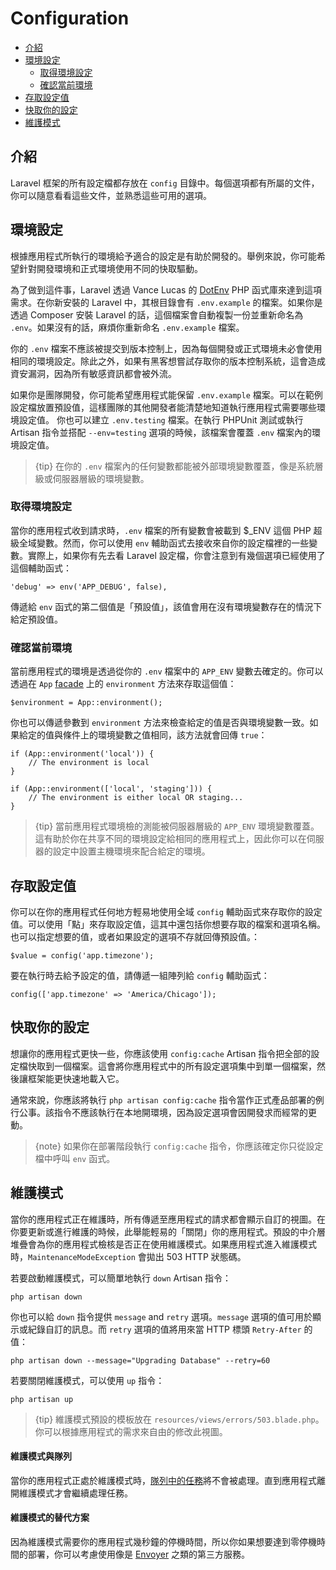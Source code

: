 # Configuration

- [介紹](#introduction)
- [環境設定](#environment-configuration)
    - [取得環境設定](#retrieving-environment-configuration)
    - [確認當前環境](#determining-the-current-environment)
- [存取設定值](#accessing-configuration-values)
- [快取你的設定](#configuration-caching)
- [維護模式](#maintenance-mode)

<a name="introduction"></a>
## 介紹

Laravel 框架的所有設定檔都存放在 `config` 目錄中。每個選項都有所屬的文件，你可以隨意看看這些文件，並熟悉這些可用的選項。

<a name="environment-configuration"></a>
## 環境設定

根據應用程式所執行的環境給予適合的設定是有助於開發的。舉例來說，你可能希望針對開發環境和正式環境使用不同的快取驅動。

為了做到這件事，Laravel 透過 Vance Lucas 的 [DotEnv](https://github.com/vlucas/phpdotenv) PHP 函式庫來達到這項需求。在你新安裝的 Laravel 中，其根目錄會有 `.env.example` 的檔案。如果你是透過 Composer 安裝 Laravel 的話，這個檔案會自動複製一份並重新命名為  `.env`。如果沒有的話，麻煩你重新命名 `.env.example` 檔案。

你的 `.env` 檔案不應該被提交到版本控制上，因為每個開發或正式環境未必會使用相同的環境設定。除此之外，如果有黑客想嘗試存取你的版本控制系統，這會造成資安漏洞，因為所有敏感資訊都會被外流。

如果你是團隊開發，你可能希望應用程式能保留 `.env.example` 檔案。可以在範例設定檔放置預設值，這樣團隊的其他開發者能清楚地知道執行應用程式需要哪些環境設定值。 你也可以建立 `.env.testing` 檔案。在執行 PHPUnit 測試或執行 Artisan 指令並搭配 `--env=testing` 選項的時候，該檔案會覆蓋 `.env` 檔案內的環境設定值。

> {tip} 在你的 `.env` 檔案內的任何變數都能被外部環境變數覆蓋，像是系統層級或伺服器層級的環境變數。

<a name="retrieving-environment-configuration"></a>
### 取得環境設定

當你的應用程式收到請求時，`.env` 檔案的所有變數會被載到 $_ENV 這個 PHP 超級全域變數。然而，你可以使用 `env` 輔助函式去接收來自你的設定檔裡的一些變數。實際上，如果你有先去看 Laravel 設定檔，你會注意到有幾個選項已經使用了這個輔助函式：

    'debug' => env('APP_DEBUG', false),

傳遞給 `env` 函式的第二個值是「預設值」，該值會用在沒有環境變數存在的情況下給定預設值。

<a name="determining-the-current-environment"></a>
### 確認當前環境

當前應用程式的環境是透過從你的 `.env` 檔案中的 `APP_ENV` 變數去確定的。你可以透過在 `App` [facade](/docs/{{version}}/facades) 上的 `environment` 方法來存取這個值：

    $environment = App::environment();

你也可以傳遞參數到 `environment` 方法來檢查給定的值是否與環境變數一致。如果給定的值與條件上的環境變數之值相同，該方法就會回傳 `true`：

    if (App::environment('local')) {
        // The environment is local
    }

    if (App::environment(['local', 'staging'])) {
        // The environment is either local OR staging...
    }

> {tip} 當前應用程式環境檢的測能被伺服器層級的 `APP_ENV` 環境變數覆蓋。這有助於你在共享不同的環境設定給相同的應用程式上，因此你可以在伺服器的設定中設置主機環境來配合給定的環境。

<a name="accessing-configuration-values"></a>
## 存取設定值

你可以在你的應用程式任何地方輕易地使用全域 `config` 輔助函式來存取你的設定值。可以使用「點」來存取設定值，這其中還包括你想要存取的檔案和選項名稱。也可以指定想要的值，或者如果設定的選項不存就回傳預設值。：

    $value = config('app.timezone');

要在執行時去給予設定的值，請傳遞一組陣列給 `config` 輔助函式：

    config(['app.timezone' => 'America/Chicago']);

<a name="configuration-caching"></a>
## 快取你的設定

想讓你的應用程式更快一些，你應該使用 `config:cache` Artisan 指令把全部的設定檔快取到一個檔案。這會將你應用程式中的所有設定選項集中到單一個檔案，然後讓框架能更快速地載入它。

通常來說，你應該將執行 `php artisan config:cache` 指令當作正式產品部署的例行公事。該指令不應該執行在本地開環境，因為設定選項會因開發求而經常的更動。

> {note} 如果你在部署階段執行 `config:cache` 指令，你應該確定你只從設定檔中呼叫 `env` 函式。

<a name="maintenance-mode"></a>
## 維護模式

當你的應用程式正在維護時，所有傳遞至應用程式的請求都會顯示自訂的視圖。在你要更新或進行維護的時候，此舉能輕易的「關閉」你的應用程式。預設的中介層堆疊會為你的應用程式檢核是否正在使用維護模式。如果應用程式進入維護模式時，`MaintenanceModeException` 會拋出 503 HTTP 狀態碼。

若要啟動維護模式，可以簡單地執行 `down` Artisan 指令：

    php artisan down

你也可以給 `down` 指令提供 `message` and `retry` 選項。`message` 選項的值可用於顯示或紀錄自訂的訊息。而 `retry` 選項的值將用來當 HTTP 標頭 `Retry-After` 的值：

    php artisan down --message="Upgrading Database" --retry=60

若要關閉維護模式，可以使用 `up` 指令：

    php artisan up

> {tip} 維護模式預設的模板放在 `resources/views/errors/503.blade.php`。你可以根據應用程式的需求來自由的修改此視圖。

#### 維護模式與隊列

當你的應用程式正處於維護模式時，[隊列中的任務](/docs/{{version}}/queues)將不會被處理。直到應用程式離開維護模式才會繼續處理任務。

#### 維護模式的替代方案

因為維護模式需要你的應用程式幾秒鐘的停機時間，所以你如果想要達到零停機時間的部署，你可以考慮使用像是 [Envoyer](https://envoyer.io) 之類的第三方服務。
